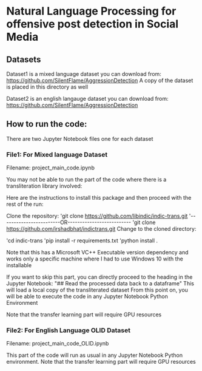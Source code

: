 # Natural Language Processing for offensive post detection in Social Media

## Datasets
Dataset1 is a mixed language dataset you can download from:
https://github.com/SilentFlame/AggressionDetection 
A copy of the dataset is placed in this directory as well

Dataset2 is an english langauge dataset you can download from:
https://github.com/SilentFlame/AggressionDetection 

## How to run the code:
There are two Jupyter Notebook files one for each dataset
### File1: For Mixed language Dataset
Filename: project_main_code.ipynb

You may not be able to run the part of the code where there is a transliteration library involved:

Here are the instructions to install this package and then proceed with the rest of the run:

Clone the repository:
'git clone https://github.com/libindic/indic-trans.git
'------------------------OR--------------------------
'git clone https://github.com/irshadbhat/indictrans.git
Change to the cloned directory:

'cd indic-trans
'pip install -r requirements.txt
'python install .

Note that this has a Microsoft VC++ Executable version dependency and works only a specific machine where I had to use Windows 10 with the installable

If you want to skip this part, you can directly proceed to the heading in the Jupyter Notebook: "## Read the processed data back to a dataframe"
This will load a local copy of the transliterated dataset
From this point on, you will be able to execute the code in any Jupyter Notebook Python Environment

Note that the transfer learning part will require GPU resources

### File2: For English Language OLID Dataset
Filename: project_main_code_OLID.ipynb

This part of the code will run as usual in any Jupyter Notebook Python environment.
Note that the transfer learning part will require GPU resources



